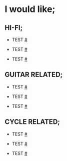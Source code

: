 

# I would like;

## HI-FI;

- TEST [#](url)

- TEST [#](url)

- TEST [#](url)

## GUITAR RELATED;

- TEST [#](url)

- TEST [#](url)

- TEST [#](url)

## CYCLE RELATED;

- TEST [#](url)

- TEST [#](url)

- TEST [#](url)

